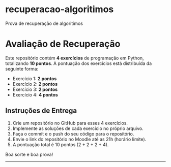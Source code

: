 # recuperacao-algoritimos
Prova de recuperação de algoritimos

# Avaliação de Recuperação

Este repositório contém **4 exercícios** de programação em Python, totalizando **10 pontos**. A pontuação dos exercícios está distribuída da seguinte forma:
- Exercício 1: **2 pontos**
- Exercício 2: **2 pontos**
- Exercício 3: **2 pontos**
- Exercício 4: **4 pontos**

## Instruções de Entrega

1. Crie um repositório no GitHub para esses 4 exercícios.
2. Implemente as soluções de cada exercício no próprio arquivo.
3. Faça o commit e o push do seu código para o repositório.
4. Envie o link do repositório no Moodle até as 21h (horário limite).
5. A pontuação total é 10 pontos (2 + 2 + 2 + 4).


Boa sorte e boa prova!

---
